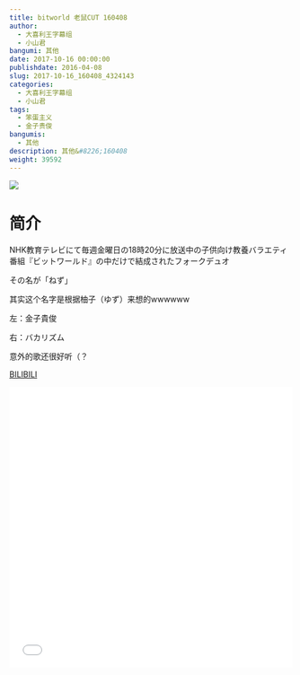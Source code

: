 ```yaml
---
title: bitworld 老鼠CUT 160408
author: 
  - 大喜利王字幕组
  - 小山君
bangumi: 其他
date: 2017-10-16 00:00:00
publishdate: 2016-04-08
slug: 2017-10-16_160408_4324143
categories: 
  - 大喜利王字幕组
  - 小山君
tags: 
  - 笨蛋主义
  - 金子贵俊
bangumis: 
  - 其他
description: 其他&#8226;160408
weight: 39592
---
```


![](https://i.imgur.com/gE8gOrt.jpg)

# 简介  
NHK教育テレビにて毎週金曜日の18時20分に放送中の子供向け教養バラエティ番組『ビットワールド』の中だけで結成されたフォークデュオ


その名が「ねず」


其实这个名字是根据柚子（ゆず）来想的wwwwww


左：金子貴俊


右：バカリズム


意外的歌还很好听（？







  [BILIBILI](https://www.bilibili.com/video/av4324143/)


  <iframe src="//www.bilibili.com/html/html5player.html?cid=6995706&aid=4324143" width="100%" height="500" frameborder="0" allowfullscreen="allowfullscreen"></iframe>
